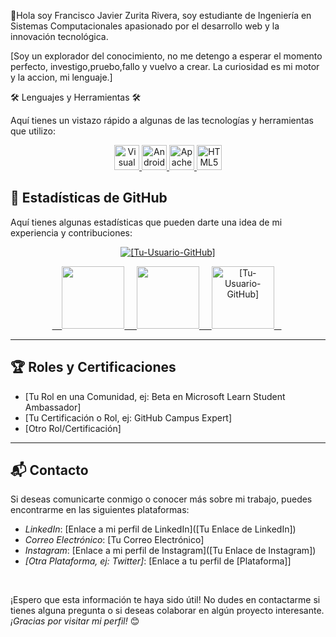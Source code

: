 👋Hola soy Francisco Javier Zurita Rivera, soy estudiante de Ingeniería en Sistemas Computacionales apasionado por el 
                                   desarrollo web y la innovación tecnológica.

                                  

[Soy un explorador del conocimiento, no me detengo a esperar el momento perfecto, investigo,pruebo,fallo y vuelvo a crear. La curiosidad es mi motor y la accion, mi lenguaje.]


🛠️ Lenguajes y Herramientas 🛠️

Aquí tienes un vistazo rápido a algunas de las tecnologías y herramientas que utilizo:

<div align="center">

<a href="https://code.visualstudio.com/" target="_blank" rel="noreferrer">
  <img src="https://cdn.jsdelivr.net/gh/devicons/devicon/icons/vscode/vscode-original.svg" alt="Visual Studio Code" width="40" height="40"/>
</a>
<a href="https://developer.android.com/studio" target="_blank" rel="noreferrer">
  <img src="https://cdn.jsdelivr.net/gh/devicons/devicon/icons/androidstudio/androidstudio-original.svg" alt="Android Studio" width="40" height="40"/>
</a>
<a href="https://netbeans.apache.org/" target="_blank" rel="noreferrer">
  <img src="https://upload.wikimedia.org/wikipedia/commons/9/98/Apache_NetBeans_Logo.svg" alt="Apache NetBeans" width="40" height="40"/>
</a>
<a href="https://developer.mozilla.org/en-US/docs/Web/HTML" target="_blank" rel="noreferrer">
  <img src="https://cdn.jsdelivr.net/gh/devicons/devicon/icons/html5/html5-original.svg" alt="HTML5" width="40" height="40"/>
</a>

</div>


## 🚀 Estadísticas de GitHub

Aquí tienes algunas estadísticas que pueden darte una idea de mi experiencia y contribuciones:

<p align="center"> 
  <a href="https://github.com/[Tu-Usuario-GitHub]"><img src="https://github-profile-trophy.vercel.app/?username=[Tu-Usuario-GitHub]&theme=discord&column=-1" alt="[Tu-Usuario-GitHub]"/></a> 
</p>

<div align="center">
  <a href="https://github.com/[Tu-Usuario-GitHub]">
        <img height="100em" src="https://github-readme-stats.vercel.app/api?username=[Tu-Usuario-GitHub]&count_private=false&include_all_commits=true&show_icons=true&theme=tokyonight&hide_border=false&show_owner=true"/>
        <img height="100em" src="https://github-readme-stats.vercel.app/api/top-langs/?username=[Tu-Usuario-GitHub]&theme=tokyonight&hide_border=false&&layout=compact"/>
        <img height="100em" src="https://github-readme-streak-stats.herokuapp.com/?user=[Tu-Usuario-GitHub]&theme=tokyonight&hide_border=false&&layout=compact" alt="[Tu-Usuario-GitHub]"/>
  </a>  
</div>

---

## 🏆 Roles y Certificaciones

- [Tu Rol en una Comunidad, ej: Beta en Microsoft Learn Student Ambassador]
- [Tu Certificación o Rol, ej: GitHub Campus Expert]
- [Otro Rol/Certificación]

---

## 📬 Contacto

Si deseas comunicarte conmigo o conocer más sobre mi trabajo, puedes encontrarme en las siguientes plataformas:

- *LinkedIn*: [Enlace a mi perfil de LinkedIn]([Tu Enlace de LinkedIn])
- *Correo Electrónico*: [Tu Correo Electrónico]
- *Instagram*: [Enlace a mi perfil de Instagram]([Tu Enlace de Instagram])
- *[Otra Plataforma, ej: Twitter]*: [Enlace a tu perfil de [Plataforma]]

<br>

¡Espero que esta información te haya sido útil! No dudes en contactarme si tienes alguna pregunta o si deseas colaborar en algún proyecto interesante. *¡Gracias por visitar mi perfil!* 😊

<!--
**FrankZurita/FrankZurita** is a ✨ _special_ ✨ repository because its `README.md` (this file) appears on your GitHub profile.

Here are some ideas to get you started:

- 🔭 I’m currently working on ...
- 🌱 I’m currently learning ...
- 👯 I’m looking to collaborate on ...
- 🤔 I’m looking for help with ...
- 💬 Ask me about ...
- 📫 How to reach me: ...
- 😄 Pronouns: ...
- ⚡ Fun fact: ...
-->
